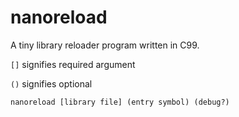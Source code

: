 # nanoreload
A tiny library reloader program written in C99.

`[]` signifies required argument

`()` signifies optional

`nanoreload [library file] (entry symbol) (debug?)`
